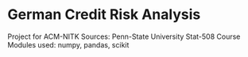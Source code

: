 # German Credit Risk Analysis

Project for ACM-NITK 
Sources: Penn-State University Stat-508 Course
Modules used: numpy, pandas, scikit


